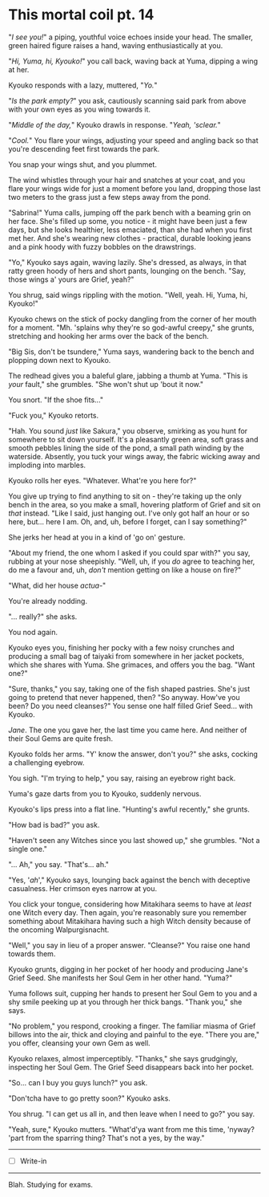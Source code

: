 # This mortal coil pt. 14

"*I see you!*" a piping, youthful voice echoes inside your head. The smaller, green haired figure raises a hand, waving enthusiastically at you.

"*Hi, Yuma, hi, Kyouko!*" you call back, waving back at Yuma, dipping a wing at her.

Kyouko responds with a lazy, muttered, "*Yo.*"

"*Is the park empty?*" you ask, cautiously scanning said park from above with your own eyes as you wing towards it.

"*Middle of the day,*" Kyouko drawls in response. "*Yeah, 'sclear.*"

"*Cool.*" You flare your wings, adjusting your speed and angling back so that you're descending feet first towards the park.

You snap your wings shut, and you plummet.

The wind whistles through your hair and snatches at your coat, and you flare your wings wide for just a moment before you land, dropping those last two meters to the grass just a few steps away from the pond.

"Sabrina!" Yuma calls, jumping off the park bench with a beaming grin on her face. She's filled up some, you notice - it might have been just a few days, but she looks healthier, less emaciated, than she had when you first met her. And she's wearing new clothes - practical, durable looking jeans and a pink hoody with fuzzy bobbles on the drawstrings.

"Yo," Kyouko says again, waving lazily. She's dressed, as always, in that ratty green hoody of hers and short pants, lounging on the bench. "Say, those wings a' yours are Grief, yeah?"

You shrug, said wings rippling with the motion. "Well, yeah. Hi, Yuma, hi, Kyouko!"

Kyouko chews on the stick of pocky dangling from the corner of her mouth for a moment. "Mh. 'splains why they're so god-awful creepy," she grunts, stretching and hooking her arms over the back of the bench.

"Big Sis, don't be tsundere," Yuma says, wandering back to the bench and plopping down next to Kyouko.

The redhead gives you a baleful glare, jabbing a thumb at Yuma. "This is *your* fault," she grumbles. "She won't shut up 'bout it now."

You snort. "If the shoe fits..."

"Fuck you," Kyouko retorts.

"Hah. You sound *just* like Sakura," you observe, smirking as you hunt for somewhere to sit down yourself. It's a pleasantly green area, soft grass and smooth pebbles lining the side of the pond, a small path winding by the waterside. Absently, you tuck your wings away, the fabric wicking away and imploding into marbles.

Kyouko rolls her eyes. "Whatever. What're you here for?"

You give up trying to find anything to sit on - they're taking up the only bench in the area, so you make a small, hovering platform of Grief and sit on *that* instead. "Like I said, just hanging out. I've only got half an hour or so here, but... here I am. Oh, and, uh, before I forget, can I say something?"

She jerks her head at you in a kind of 'go on' gesture.

"About my friend, the one whom I asked if you could spar with?" you say, rubbing at your nose sheepishly. "Well, uh, if you *do* agree to teaching her, do me a favour and, uh, *don't* mention getting on like a house on fire?"

"What, did her house *actua-*"

You're already nodding.

"... really?" she asks.

You nod again.

Kyouko eyes you, finishing her pocky with a few noisy crunches and producing a small bag of taiyaki from somewhere in her jacket pockets, which she shares with Yuma. She grimaces, and offers you the bag. "Want one?"

"Sure, thanks," you say, taking one of the fish shaped pastries. She's just going to pretend that never happened, then? "So anyway. How've you been? Do you need cleanses?" You sense one half filled Grief Seed... with Kyouko.

*Jane*. The one you gave her, the last time you came here. And neither of their Soul Gems are quite fresh.

Kyouko folds her arms. "Y' know the answer, don't you?" she asks, cocking a challenging eyebrow.

You sigh. "I'm trying to help," you say, raising an eyebrow right back.

Yuma's gaze darts from you to Kyouko, suddenly nervous.

Kyouko's lips press into a flat line. "Hunting's awful recently," she grunts.

"How bad is bad?" you ask.

"Haven't seen any Witches since you last showed up," she grumbles. "Not a single one."

"... Ah," you say. "That's... ah."

"Yes, '*ah*'," Kyouko says, lounging back against the bench with deceptive casualness. Her crimson eyes narrow at you.

You click your tongue, considering how Mitakihara seems to have at *least* one Witch every day. Then again, you're reasonably sure you remember something about Mitakihara having such a high Witch density because of the oncoming Walpurgisnacht.

"Well," you say in lieu of a proper answer. "Cleanse?" You raise one hand towards them.

Kyouko grunts, digging in her pocket of her hoody and producing Jane's Grief Seed. She manifests her Soul Gem in her other hand. "Yuma?"

Yuma follows suit, cupping her hands to present her Soul Gem to you and a shy smile peeking up at you through her thick bangs. "Thank you," she says.

"No problem," you respond, crooking a finger. The familiar miasma of Grief billows into the air, thick and cloying and painful to the eye. "There you are," you offer, cleansing your own Gem as well.

Kyouko relaxes, almost imperceptibly. "Thanks," she says grudgingly, inspecting her Soul Gem. The Grief Seed disappears back into her pocket.

"So... can I buy you guys lunch?" you ask.

"Don'tcha have to go pretty soon?" Kyouko asks.

You shrug. "I can get us all in, and then leave when I need to go?" you say.

"Yeah, sure," Kyouko mutters. "What'd'ya want from me this time, 'nyway? 'part from the sparring thing? That's not a yes, by the way."

---

- [ ] Write-in

---

Blah. Studying for exams.
